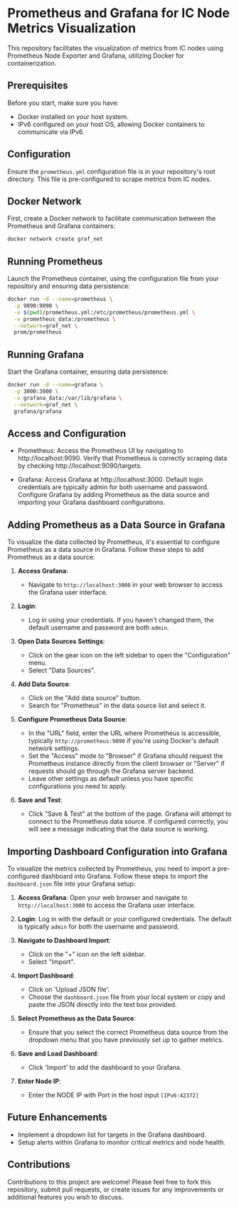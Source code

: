 # Prometheus and Grafana for IC Node Metrics Visualization

This repository facilitates the visualization of metrics from IC nodes using Prometheus Node Exporter and Grafana, utilizing Docker for containerization.

## Prerequisites

Before you start, make sure you have:
- Docker installed on your host system.
- IPv6 configured on your host OS, allowing Docker containers to communicate via IPv6.

## Configuration

Ensure the `prometheus.yml` configuration file is in your repository's root directory. This file is pre-configured to scrape metrics from IC nodes.

## Docker Network

First, create a Docker network to facilitate communication between the Prometheus and Grafana containers:

```bash
docker network create graf_net
```

## Running Prometheus

Launch the Prometheus container, using the configuration file from your repository and ensuring data persistence:

```bash
docker run -d --name=prometheus \
  -p 9090:9090 \
  -v $(pwd)/prometheus.yml:/etc/prometheus/prometheus.yml \
  -v prometheus_data:/prometheus \
  --network=graf_net \
  prom/prometheus
```

## Running Grafana
Start the Grafana container, ensuring data persistence:

```bash
docker run -d --name=grafana \
  -p 3000:3000 \
  -v grafana_data:/var/lib/grafana \
  --network=graf_net \
  grafana/grafana
```

## Access and Configuration

- Prometheus: Access the Prometheus UI by navigating to http://localhost:9090. Verify that Prometheus is correctly scraping data by checking http://localhost:9090/targets.

- Grafana: Access Grafana at http://localhost:3000. Default login credentials are typically admin for both username and password. Configure Grafana by adding Prometheus as the data source and importing your Grafana dashboard configurations.

## Adding Prometheus as a Data Source in Grafana

To visualize the data collected by Prometheus, it's essential to configure Prometheus as a data source in Grafana. Follow these steps to add Prometheus as a data source:

1. **Access Grafana**:
   - Navigate to `http://localhost:3000` in your web browser to access the Grafana user interface.

2. **Login**:
   - Log in using your credentials. If you haven't changed them, the default username and password are both `admin`.

3. **Open Data Sources Settings**:
   - Click on the gear icon on the left sidebar to open the "Configuration" menu.
   - Select "Data Sources".

4. **Add Data Source**:
   - Click on the "Add data source" button.
   - Search for "Prometheus" in the data source list and select it.

5. **Configure Prometheus Data Source**:
   - In the "URL" field, enter the URL where Prometheus is accessible, typically `http://prometheus:9090` if you're using Docker's default network settings.
   - Set the "Access" mode to "Browser" if Grafana should request the Prometheus instance directly from the client browser or "Server" if requests should go through the Grafana server backend.
   - Leave other settings as default unless you have specific configurations you need to apply.

6. **Save and Test**:
   - Click "Save & Test" at the bottom of the page. Grafana will attempt to connect to the Prometheus data source. If configured correctly, you will see a message indicating that the data source is working.


## Importing Dashboard Configuration into Grafana

To visualize the metrics collected by Prometheus, you need to import a pre-configured dashboard into Grafana. Follow these steps to import the `dashboard.json` file into your Grafana setup:

1. **Access Grafana**: 
   Open your web browser and navigate to `http://localhost:3000` to access the Grafana user interface.

2. **Login**: 
   Log in with the default or your configured credentials. The default is typically `admin` for both the username and password.

3. **Navigate to Dashboard Import**:
   - Click on the "+" icon on the left sidebar.
   - Select "Import".

4. **Import Dashboard**:
   - Click on 'Upload JSON file'.
   - Choose the `dashboard.json` file from your local system or copy and paste the JSON directly into the text box provided.

5. **Select Prometheus as the Data Source**:
   - Ensure that you select the correct Prometheus data source from the dropdown menu that you have previously set up to gather metrics.

6. **Save and Load Dashboard**:
   - Click 'Import' to add the dashboard to your Grafana.

7. **Enter Node IP**:
   - Enter the NODE IP with Port in the host input ```[IPv6:42372]```


## Future Enhancements
- Implement a dropdown list for targets in the Grafana dashboard.
- Setup alerts within Grafana to monitor critical metrics and node health.

## Contributions
Contributions to this project are welcome! Please feel free to fork this repository, submit pull requests, or create issues for any improvements or additional features you wish to discuss.